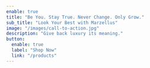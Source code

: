```yaml
---
enable: true
title: "Be You. Stay True. Never Change. Only Grow."
sub_title: "Look Your Best with Marzellus"
image: "/images/call-to-action.jpg"
description: "Give back luxury its meaning."
button:
  enable: true
  label: "Shop Now"
  link: "/products"
---
```

